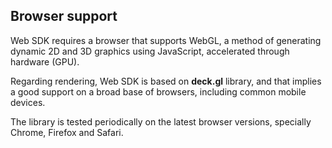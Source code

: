 ## Browser support

Web SDK requires a browser that supports WebGL, a method of generating dynamic 2D and 3D graphics using JavaScript, accelerated through hardware (GPU). 

Regarding rendering, Web SDK is based on **deck.gl** library, and that implies a good support on a broad base of browsers, including common mobile devices.

The library is tested periodically on the latest browser versions, specially Chrome, Firefox and Safari.
